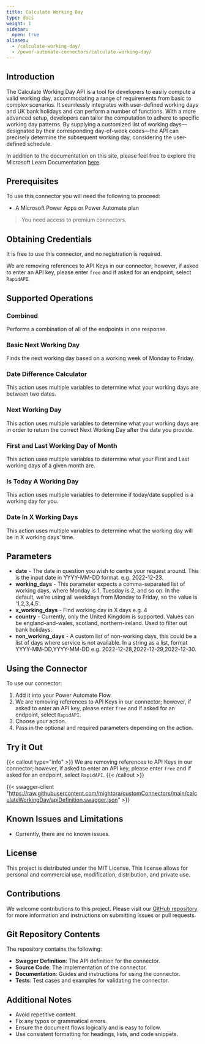 ```yaml
---
title: Calculate Working Day
type: docs
weight: 1
sidebar:
  open: true
aliases:
  - /calculate-working-day/
  - /power-automate-connectors/calculate-working-day/
---
```


## Introduction

The Calculate Working Day API is a tool for developers to easily compute a valid working day, accommodating a range of requirements from basic to complex scenarios. It seamlessly integrates with user-defined working days and UK bank holidays and can perform a number of functions. With a more advanced setup, developers can tailor the computation to adhere to specific working day patterns. By supplying a customized list of working days—designated by their corresponding day-of-week codes—the API can precisely determine the subsequent working day, considering the user-defined schedule.

In addition to the documentation on this site, please feel free to explore the Microsoft Learn Documentation [here](https://learn.microsoft.com/en-us/connectors/calculateworkingday/).

## Prerequisites

To use this connector you will need the following to proceed:
* A Microsoft Power Apps or Power Automate plan

> You need access to premium connectors.

## Obtaining Credentials

It is free to use this connector, and no registration is required.

We are removing references to API Keys in our connector; however, if asked to enter an API key, please enter `free` and if asked for an endpoint, select `RapidAPI`.

## Supported Operations

### Combined
Performs a combination of all of the endpoints in one response.

### Basic Next Working Day
Finds the next working day based on a working week of Monday to Friday.

### Date Difference Calculator
This action uses multiple variables to determine what your working days are between two dates.

### Next Working Day
This action uses multiple variables to determine what your working days are in order to return the correct Next Working Day after the date you provide.

### First and Last Working Day of Month
This action uses multiple variables to determine what your First and Last working days of a given month are.

### Is Today A Working Day
This action uses multiple variables to determine if today/date supplied is a working day for you.

### Date In X Working Days
This action uses multiple variables to determine what the working day will be in X working days’ time.

## Parameters

* __date__ - The date in question you wish to centre your request around. This is the input date in YYYY-MM-DD format. e.g. 2022-12-23.
* __working_days__ - This parameter expects a comma-separated list of working days, where Monday is 1, Tuesday is 2, and so on. In the default, we're using all weekdays from Monday to Friday, so the value is '1,2,3,4,5'.
* __x_working_days__ - Find working day in X days e.g. 4
* __country__ - Currently, only the United Kingdom is supported. Values can be england-and-wales, scotland, northern-ireland. Used to filter out bank holidays.
* __non_working_days__ - A custom list of non-working days, this could be a list of days where service is not available. In a string as a list, format YYYY-MM-DD,YYYY-MM-DD e.g. 2022-12-28,2022-12-29,2022-12-30.

## Using the Connector

To use our connector:
1. Add it into your Power Automate Flow.
2. We are removing references to API Keys in our connector; however, if asked to enter an API key, please enter `free` and if asked for an endpoint, select `RapidAPI`.
3. Choose your action.
4. Pass in the optional and required parameters depending on the action.

## Try it Out

{{< callout type="info" >}}
    We are removing references to API Keys in our connector; however, if asked to enter an API key, please enter `free` and if asked for an endpoint, select `RapidAPI`.
{{< /callout >}}

{{< swagger-client "https://raw.githubusercontent.com/mightora/customConnectors/main/calculateWorkingDay/apiDefinition.swagger.json" >}}

## Known Issues and Limitations

* Currently, there are no known issues.

## License

This project is distributed under the MIT License. This license allows for personal and commercial use, modification, distribution, and private use.

## Contributions

We welcome contributions to this project. Please visit our [GitHub repository](https://github.com/mightora/customConnectors) for more information and instructions on submitting issues or pull requests.

## Git Repository Contents

The repository contains the following:
* **Swagger Definition**: The API definition for the connector.
* **Source Code**: The implementation of the connector.
* **Documentation**: Guides and instructions for using the connector.
* **Tests**: Test cases and examples for validating the connector.

## Additional Notes

* Avoid repetitive content.
* Fix any typos or grammatical errors.
* Ensure the document flows logically and is easy to follow.
* Use consistent formatting for headings, lists, and code snippets.